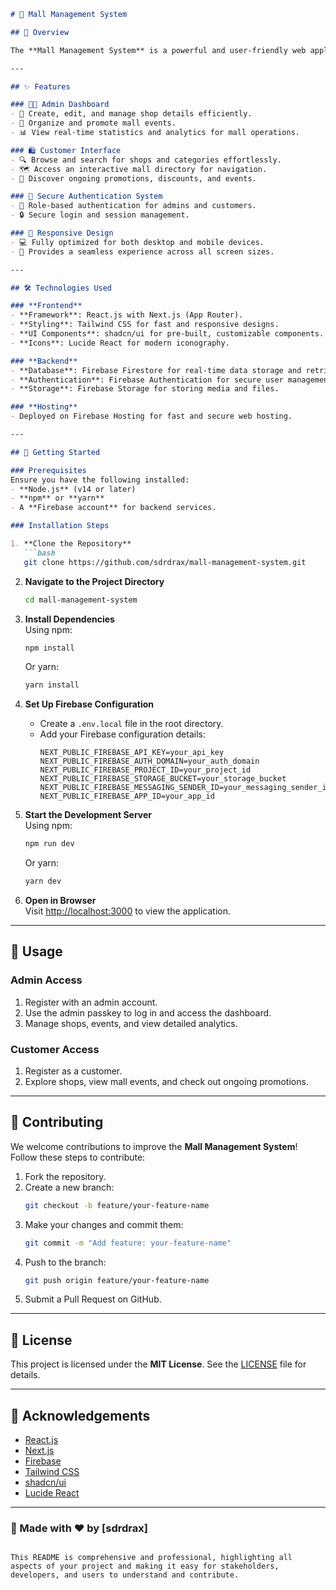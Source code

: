 
```markdown
# 🏬 Mall Management System

## 🌟 Overview

The **Mall Management System** is a powerful and user-friendly web application designed to simplify the operations of a shopping mall. It provides seamless management tools for administrators and an interactive platform for customers to explore shops, events, and promotions. With modern design and functionality, it ensures a smooth and engaging user experience.

---

## ✨ Features

### 👨‍💼 Admin Dashboard
- 🏪 Create, edit, and manage shop details efficiently.
- 📅 Organize and promote mall events.
- 📊 View real-time statistics and analytics for mall operations.

### 🛍️ Customer Interface
- 🔍 Browse and search for shops and categories effortlessly.
- 🗺️ Access an interactive mall directory for navigation.
- 🎫 Discover ongoing promotions, discounts, and events.

### 🔐 Secure Authentication System
- 👤 Role-based authentication for admins and customers.
- 🔒 Secure login and session management.

### 📱 Responsive Design
- 💻 Fully optimized for both desktop and mobile devices.
- 🔄 Provides a seamless experience across all screen sizes.

---

## 🛠️ Technologies Used

### **Frontend**
- **Framework**: React.js with Next.js (App Router).
- **Styling**: Tailwind CSS for fast and responsive designs.
- **UI Components**: shadcn/ui for pre-built, customizable components.
- **Icons**: Lucide React for modern iconography.

### **Backend**
- **Database**: Firebase Firestore for real-time data storage and retrieval.
- **Authentication**: Firebase Authentication for secure user management.
- **Storage**: Firebase Storage for storing media and files.

### **Hosting**
- Deployed on Firebase Hosting for fast and secure web hosting.

---

## 🚀 Getting Started

### Prerequisites
Ensure you have the following installed:
- **Node.js** (v14 or later)
- **npm** or **yarn**
- A **Firebase account** for backend services.

### Installation Steps

1. **Clone the Repository**  
   ```bash
   git clone https://github.com/sdrdrax/mall-management-system.git
   ```

2. **Navigate to the Project Directory**  
   ```bash
   cd mall-management-system
   ```

3. **Install Dependencies**  
   Using npm:  
   ```bash
   npm install
   ```  
   Or yarn:  
   ```bash
   yarn install
   ```

4. **Set Up Firebase Configuration**  
   - Create a `.env.local` file in the root directory.
   - Add your Firebase configuration details:  
     ```env
     NEXT_PUBLIC_FIREBASE_API_KEY=your_api_key
     NEXT_PUBLIC_FIREBASE_AUTH_DOMAIN=your_auth_domain
     NEXT_PUBLIC_FIREBASE_PROJECT_ID=your_project_id
     NEXT_PUBLIC_FIREBASE_STORAGE_BUCKET=your_storage_bucket
     NEXT_PUBLIC_FIREBASE_MESSAGING_SENDER_ID=your_messaging_sender_id
     NEXT_PUBLIC_FIREBASE_APP_ID=your_app_id
     ```

5. **Start the Development Server**  
   Using npm:  
   ```bash
   npm run dev
   ```  
   Or yarn:  
   ```bash
   yarn dev
   ```

6. **Open in Browser**  
   Visit [http://localhost:3000](http://localhost:3000) to view the application.

---

## 📖 Usage

### Admin Access
1. Register with an admin account.
2. Use the admin passkey to log in and access the dashboard.
3. Manage shops, events, and view detailed analytics.

### Customer Access
1. Register as a customer.
2. Explore shops, view mall events, and check out ongoing promotions.

---

## 🤝 Contributing

We welcome contributions to improve the **Mall Management System**! Follow these steps to contribute:
1. Fork the repository.
2. Create a new branch:  
   ```bash
   git checkout -b feature/your-feature-name
   ```
3. Make your changes and commit them:  
   ```bash
   git commit -m "Add feature: your-feature-name"
   ```
4. Push to the branch:  
   ```bash
   git push origin feature/your-feature-name
   ```
5. Submit a Pull Request on GitHub.

---

## 📄 License

This project is licensed under the **MIT License**. See the [LICENSE](LICENSE) file for details.

---

## 🙏 Acknowledgements

- [React.js](https://reactjs.org/)
- [Next.js](https://nextjs.org/)
- [Firebase](https://firebase.google.com/)
- [Tailwind CSS](https://tailwindcss.com/)
- [shadcn/ui](https://ui.shadcn.com/)
- [Lucide React](https://lucide.dev/)

---

### 🚀 Made with ❤️ by [sdrdrax]
```

This README is comprehensive and professional, highlighting all aspects of your project and making it easy for stakeholders, developers, and users to understand and contribute.